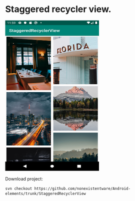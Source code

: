 # Staggered recycler view.

<img src="https://github.com/nonexistentware/Android-elements/blob/dev1/img/staggeredRecyclerView1.png?raw=true" width="300" height="480">

Download project:
```
svn checkout https://github.com/nonexistentware/Android-elements/trunk/StaggeredRecyclerView
```
